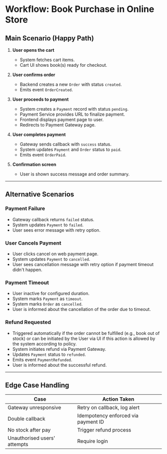 # Workflow: Book Purchase in Online Store

## Main Scenario (Happy Path)
1. **User opens the cart**
   - System fetches cart items.
   - Cart UI shows book(s) ready for checkout.

2. **User confirms order**
   - Backend creates a new `Order` with status `created`.
   - Emits event `OrderCreated`.

3. **User proceeds to payment**
   - System creates a `Payment` record with status `pending`.
   - Payment Service provides URL to finalize payment.
   - Frontend displays payment page to user.
   - Redirects to Payment Gateway page.

4. **User completes payment**
   - Gateway sends callback with `success` status.
   - System updates `Payment` and `Order` status to `paid`.
   - Emits event `OrderPaid`.

5. **Confirmation screen**
   - User is shown success message and order summary.

---

## Alternative Scenarios

### Payment Failure
- Gateway callback returns `failed` status.
- System updates `Payment` to `failed`.
- User sees error message with retry option.

### User Cancels Payment
- User clicks cancel on web payment page.
- System updates `Payment` to `cancelled`.
- User sees cancellation message with retry option if payment timeout didn't happen.

### Payment Timeout
- User inactive for configured duration.
- System marks `Payment` as `timeout`.
- System marks `Order` as `cancelled`.
- User is informed about the cancellation of the order due to timeout.

### Refund Requested
- Triggered automatically if the order cannot be fulfilled (e.g., book out of stock) or can be initiated by the User via UI if this action is allowed by the system according to policy.
- System initiates refund via Payment Gateway.
- Updates `Payment` status to `refunded`.
- Emits event `PaymentRefunded`.
- User is informed about the successful refund.

---

## Edge Case Handling
| Case                         | Action Taken                               |
|------------------------------|--------------------------------------------|
| Gateway unresponsive         | Retry on callback, log alert               |
| Double callback              | Idempotency enforced via payment ID        |
| No stock after pay           | Trigger refund process                     |
| Unauthorised users' attempts | Require login                              |